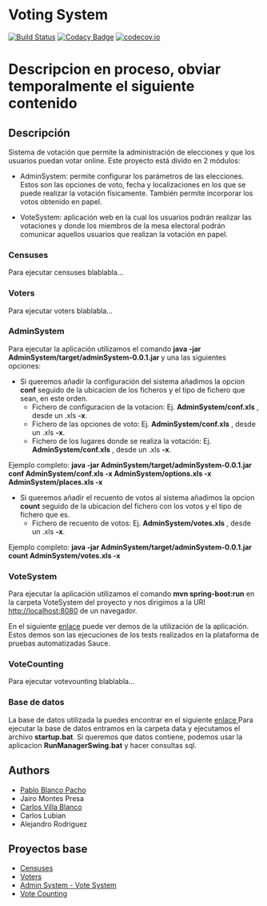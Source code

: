 # Voting System 

[![Build Status](https://travis-ci.org/Arquisoft/Voting_1a.svg?branch=master)](https://travis-ci.org/Arquisoft/Voting_1a) 
[![Codacy Badge](https://api.codacy.com/project/badge/grade/06365a3e646347f3b1615f93959d6cea)](https://www.codacy.com/app/jelabra/Voting_1a)
[![codecov.io](https://codecov.io/github/Arquisoft/Voting_1a/coverage.svg?branch=master)](https://codecov.io/github/Arquisoft/Voting_1a?branch=master)


# Descripcion en proceso, obviar temporalmente el siguiente contenido

## Descripción
Sistema de votación que permite la administración de elecciones y que los usuarios puedan votar online. Este proyecto está divido en 2 módulos:

* AdminSystem: permite configurar los parámetros de las elecciones. Estos son las opciones de voto, fecha y localizaciones en los que se puede realizar la votación físicamente. También permite incorporar los votos obtenido en papel.

* VoteSystem: aplicación web en la cual los usuarios podrán realizar las votaciones y donde los miembros de la mesa electoral podrán comunicar aquellos usuarios que realizan la votación en papel.

### Censuses

Para ejecutar censuses blablabla...


### Voters

Para ejecutar voters blablabla...


### AdminSystem

Para ejecutar la aplicación utilizamos el comando <b>java -jar AdminSystem/target/adminSystem-0.0.1.jar </b> y una las siguientes opciones:
* Si queremos añadir la configuración del sistema añadimos la opcion <b>conf</b> seguido de la ubicacion de los ficheros y el tipo de fichero que sean, en este orden.
  * Fichero de configuracion de la votacion: Ej. <b>AdminSystem/conf.xls</b> , desde un .xls <b>-x</b>.
  * Fichero de las opciones de voto: Ej. <b>AdminSystem/conf.xls</b> , desde un .xls <b>-x</b>.
  * Fichero de los lugares donde se realiza la votación: Ej. <b>AdminSystem/conf.xls</b> , desde un .xls <b>-x</b>.

Ejemplo completo: <b>java -jar AdminSystem/target/adminSystem-0.0.1.jar conf AdminSystem/conf.xls -x AdminSystem/options.xls -x AdminSystem/places.xls -x</b>

* Si queremos añadir el recuento de votos al sistema añadimos la opcion <b>count</b> seguido de la ubicacion del fichero con los votos y el tipo de fichero que es.
  * Fichero de recuento de votos: Ej. <b>AdminSystem/votes.xls</b> , desde un .xls <b>-x</b>.

Ejemplo completo: <b>java -jar AdminSystem/target/adminSystem-0.0.1.jar count AdminSystem/votes.xls -x</b>


### VoteSystem

Para ejecutar la aplicación utilizamos el comando <b>mvn spring-boot:run</b> en la carpeta VoteSystem del proyecto y nos dirigimos a la URI <a href="http://localhost:8080">http://localhost:8080</a> de un navegador. 

En el siguiente <a href="https://saucelabs.com/u/carlvilla?auth=0233acf3-4700-42f6-90e9-761227147d49">enlace</a> puede ver demos de la utilización de la aplicación. Estos demos son las ejecuciones de los tests realizados en la plataforma de pruebas automatizadas Sauce.

### VoteCounting

Para ejecutar votevounting blablabla...


### Base de datos

La base de datos utilizada la puedes encontrar en el siguiente <a href= "https://www.dropbox.com/s/x0v8g983pde20cw/Base%20de%20datos%20%28hsqldb%29.zip?dl=0"> enlace </a>
Para ejecutar la base de datos entramos en la carpeta data y ejecutamos el archivo <b>startup.bat</b>. Si queremos que datos contiene, podemos usar la aplicacion <b>RunManagerSwing.bat</b> y hacer consultas sql.

## Authors

* <a href= "https://github.com/pabloblancoo"> Pablo Blanco Pacho </a>
* Jairo Montes Presa
* <a href= "https://github.com/carlvilla"> Carlos Villa Blanco </a> 
* Carlos Lubian
* Alejandro Rodriguez

## Proyectos base

* <a href= "https://github.com/Arquisoft/censuses_1a">Censuses</a>
* <a href= "https://github.com/Arquisoft/voters_1a">Voters</a>
* <a href= "https://github.com/Arquisoft/VotingSystem_1a">Admin System - Vote System</a>
* <a href= "https://github.com/Arquisoft/VoteCounting_1a">Vote Counting</a>

